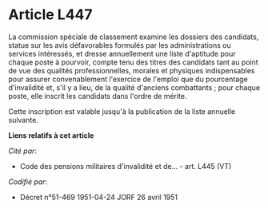 # Article L447

La commission spéciale de classement examine les dossiers des candidats, statue sur les avis défavorables formulés par les
administrations ou services intéressés, et dresse annuellement une liste d'aptitude pour chaque poste à pourvoir, compte tenu
des titres des candidats tant au point de vue des qualités professionnelles, morales et physiques indispensables pour assurer
convenablement l'exercice de l'emploi que du pourcentage d'invalidité et, s'il y a lieu, de la qualité d'anciens
combattants ; pour chaque poste, elle inscrit les candidats dans l'ordre de mérite.

Cette inscription est valable jusqu'à la publication de la liste annuelle suivante.

**Liens relatifs à cet article**

_Cité par_:

  - Code des pensions militaires d'invalidité et de... - art. L445 (VT)

_Codifié par_:

  - Décret n°51-469 1951-04-24 JORF 26 avril 1951
